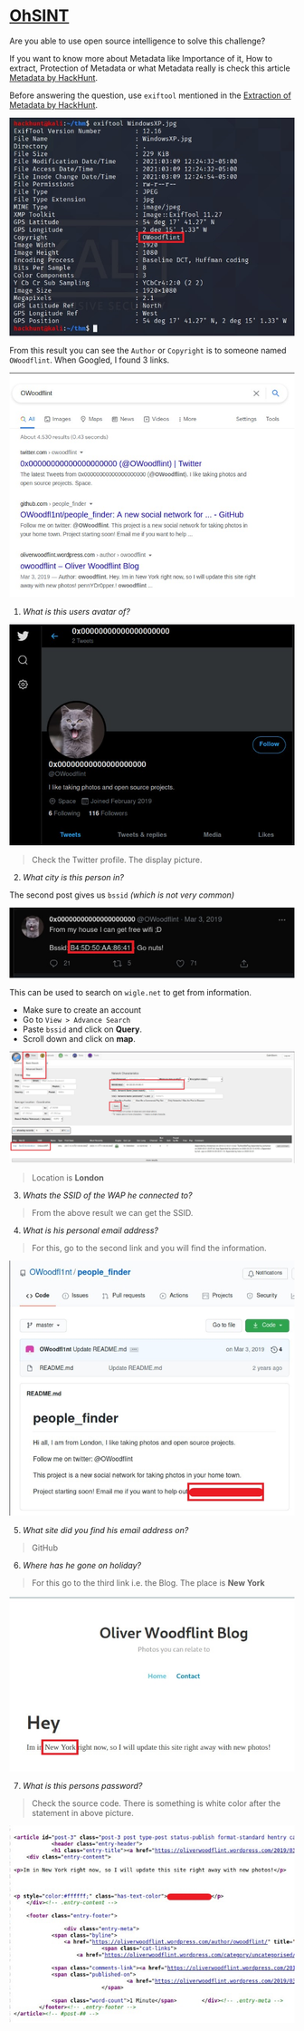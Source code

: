 # [OhSINT][1]
Are you able to use open source intelligence to solve this challenge?

If you want to know more about Metadata like Importance of it, How to extract, Protection of Metadata or what Metadata really is check this article [Metadata by HackHunt][2].

Before answering the question, use `exiftool` mentioned in the [Extraction of Metadata by HackHunt][3].

![ExifTool Result](images/exiftool.jpg)

From this result you can see the `Author` or `Copyright` is to someone named `OWoodflint`. When Googled, I found 3 links.

![Google Results](images/google_search.jpg)

1. *What is this users avatar of?*

![Avatar](images/avatar.jpg)

> Check the Twitter profile. The display picture.

2. *What city is this person in?*

The second post gives us `bssid` *(which is not very common)*

![BSSID](images/bssid.jpg)

This can be used to search on `wigle.net` to get from information.
- Make sure to create an account
- Go to `View > Advance Search`
- Paste `bssid` and click on **Query**.
- Scroll down and click on **map**.

![Wigle Result](images/wigle.jpg)

> Location is **London**

3. *Whats the SSID of the WAP he connected to?*

> From the above result we can get the SSID.

4. *What is his personal email address?*

> For this, go to the second link and you will find the information.

![GitHub Results](images/github.jpg)

5. *What site did you find his email address on?*

> GitHub

6. *Where has he gone on holiday?*

> For this go to the third link i.e. the Blog. The place is **New York**

![Blog Result](images/blog.jpg)


7. *What is this persons password?*

> Check the source code. There is something is white color after the statement in above picture.

![Source Code](images/source_code.jpg)




[1]: https://tryhackme.com/room/ohsint
[2]: https://blog.hackhunt.in/2021/03/metadata-explained.html
[3]: https://blog.hackhunt.in/2021/03/extraction-of-metadata.html

